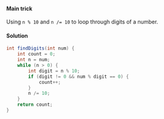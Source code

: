 #### Main trick

Using `n % 10` and `n /= 10` to loop through digits of a number.

#### Solution

```java
int findDigits(int num) {
    int count = 0;
    int n = num;
    while (n > 0) {
        int digit = n % 10;
        if (digit != 0 && num % digit == 0) {
            count++;
        }
        n /= 10;
    }
    return count;
}
```
